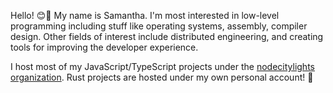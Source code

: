 Hello! 😊👋 My name is Samantha. I'm most interested in low-level programming including stuff like operating systems, assembly, compiler design. Other fields of interest include distributed engineering, and creating tools for improving the developer experience.

I host most of my JavaScript/TypeScript projects under the [nodecitylights organization](https://github.com/nodecitylights). Rust projects are hosted under my own personal account! 🦀
